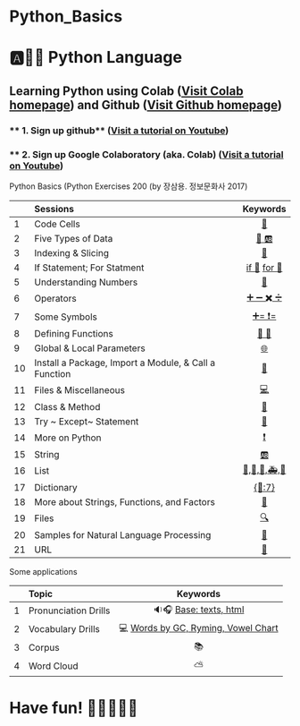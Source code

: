 # Python_Basics

# :a::hamster::paw_prints: Python Language
## **Learning Python** using **Colab** ([Visit Colab homepage](https://colab.research.google.com/?utm_source=scs-index)) and **Github** ([Visit Github homepage](https://github.com/))

### ** 1. Sign up github** ([Visit a tutorial on Youtube](https://www.youtube.com/watch?v=c-NikCpec7U))
### ** 2. Sign up Google Colaboratory (aka. Colab) ([Visit a tutorial on Youtube](https://www.youtube.com/watch?v=2X_EU18OeYM))

Python Basics (Python Exercises 200 (by 장삼용. 정보문화사 2017)

|  | Sessions | Keywords |
|:--|:---|:---:|
| 1 | Code Cells | [🐾](https://github.com/ms624atyale/Python_Basics/blob/main/1_CodeCells_Basic_.ipynb)|  
| 2 | Five Types of Data | [🔢 🆎](https://github.com/ms624atyale/Python_Basics/blob/main/2_FiveTypesofData.ipynb)|
| 3 | Indexing & Slicing | [📌](https://github.com/ms624atyale/Python_Basics/blob/main/3_Indexing_Slicing.ipynb)|
| 4 | If Statement; For Statment | [if 🌈](https://github.com/ms624atyale/Python_Basics/blob/main/4_1_IfStatement.ipynb) [for 🔂](https://github.com/ms624atyale/Python_Basics/blob/main/4_2_ForStatement.ipynb)| 
| 5 | Understanding Numbers | [🔢](https://github.com/ms624atyale/Python_Basics/blob/main/5_UnderstandingNumbers.ipynb)| 
| 6 | Operators | [➕ ➖ ✖️ ➗](https://github.com/ms624atyale/Python_Basics/blob/main/6_Operators.ipynb)| 
| 7  | Some Symbols | [➕= ❗=](https://github.com/ms624atyale/Python_Basics/blob/main/7_SomeSymbols.ipynb)| 
| 8  | Defining Functions | [🍔 🍧](https://github.com/ms624atyale/Python_Basics/blob/main/8_DefiningFunctions.ipynb)| 
| 9  | Global & Local Parameters | [🌐](https://github.com/ms624atyale/Python_Basics/blob/main/9_GlobalLocalParameters.ipynb)| 
| 10 | Install a Package, Import a Module, & Call a Function | [🎁](https://github.com/ms624atyale/Python_Basics/blob/main/10_InstallPackages_ImportModlues_CallFunctions.ipynb)| 
| 11 | Files & Miscellaneous | [💻](https://github.com/ms624atyale/Python_Basics/blob/main/11_Files_Misc.ipynb)| 
| 12 | Class & Method | [🔐](https://github.com/ms624atyale/Python_Basics/blob/main/12_Class_Method.ipynb)| 
| 13 | Try ~ Except~ Statement |[🚦](https://github.com/ms624atyale/Python_Basics/blob/main/13_try_Except.ipynb)| 
| 14 | More on Python |[❗](https://github.com/ms624atyale/Python_Basics/blob/main/14_MoreonPython.ipynb)| 
| 15 | String | [🆎](https://github.com/ms624atyale/Python_Basics/blob/main/15_AboutSrings.ipynb)| 
| 16 | List | [🚙,🚗,🚒,🚑,🚎](https://github.com/ms624atyale/Python_Basics/blob/main/16_Lists.ipynb)| 
| 17 | Dictionary | [{🌈:7}](https://github.com/ms624atyale/Python_Basics/blob/main/17_Dictionary.ipynb)| 
| 18 | More about Strings, Functions, and Factors | [🐹](https://github.com/ms624atyale/Python_Basics/blob/main/18_MoreaboutStringsFunctionsFactors.ipynb)| 
| 19 | Files | [🔍](https://github.com/ms624atyale/Python_Basics/blob/main/19_Files.ipynb)| 
| 20 | Samples for Natural Language Processing |[💯](https://github.com/ms624atyale/Python_Basics/blob/main/20_Samples4NLP.ipynb)| 
| 21 | URL|[🔵](https://github.com/ms624atyale/Python_Basics/blob/main/21_URL.ipynb)| 


Some applications

|  | Topic | Keywords |
|:--|:---|:---:|
| 1 | Pronunciation Drills |  🔉🎧 [Base: texts, html](https://github.com/ms624atyale/Python_Basics/blob/main/22_Text2Speech_ModifiedfromMK316.ipynb)| 
| 2| Vocabulary Drills | 💻 [Words by GC, Ryming, Vowel Chart](https://github.com/ms624atyale/Python_Basics/blob/main/23_VocabularyDrills_ModifiedfromMK316.ipynb)| 
| 3| Corpus | 📚
| 4| Word Cloud | ⛅
# Have fun! :icecream::tropical_drink::cake::apple::watermelon:
